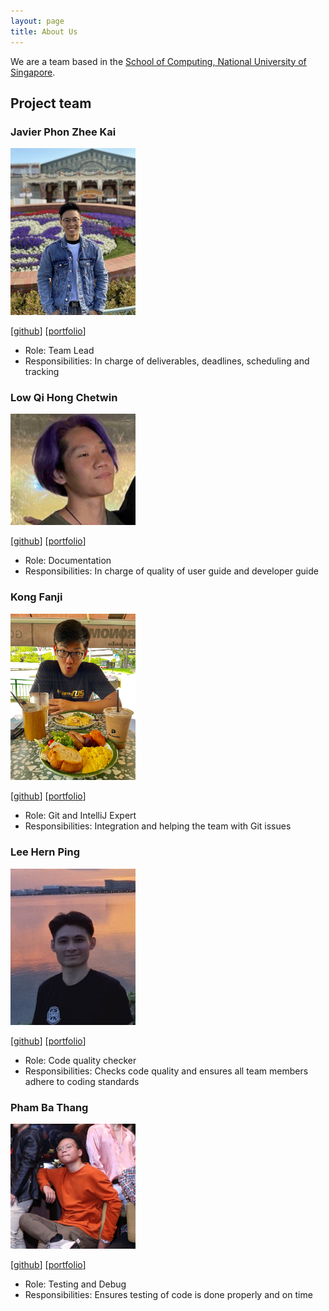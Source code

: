 ```yaml
---
layout: page
title: About Us
---
```


We are a team based in the [School of Computing, National University of Singapore](http://www.comp.nus.edu.sg).

## Project team

### Javier Phon Zhee Kai

<img src="images/javiier-pzk.png" width="200px">

[[github](https://github.com/javiier-pzk)]
[[portfolio](team/javiier-pzk.md)]

* Role: Team Lead
* Responsibilities: In charge of deliverables, deadlines, scheduling and tracking

### Low Qi Hong Chetwin

<img src="images/chetwinlow.png" width="200px">

[[github](http://github.com/chetwinlow)]
[[portfolio](team/johndoe.md)]

* Role: Documentation
* Responsibilities: In charge of quality of user guide and developer guide

### Kong Fanji

<img src="images/clementkfj.png" width="200px">

[[github](http://github.com/clementkfj)] 
[[portfolio](team/clementkfj.md)]

* Role: Git and IntelliJ Expert
* Responsibilities: Integration and helping the team with Git issues

### Lee Hern Ping

<img src="images/hernpiblo.png" width="200px">

[[github](http://github.com/hernpiblo)]
[[portfolio](team/johndoe.md)]

* Role: Code quality checker
* Responsibilities: Checks code quality and ensures all team members adhere to coding standards

### Pham Ba Thang

<img src="images/pbthang.png" width="200px">

[[github](http://github.com/pbthang)]
[[portfolio](team/pbthang)]

* Role: Testing and Debug
* Responsibilities: Ensures testing of code is done properly and on time
